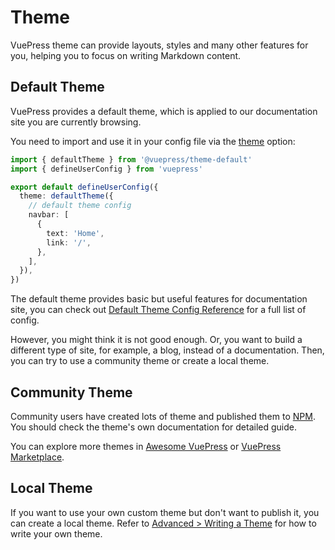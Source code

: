 # Theme

VuePress theme can provide layouts, styles and many other features for you, helping you to focus on writing Markdown content.

## Default Theme

VuePress provides a default theme, which is applied to our documentation site you are currently browsing.

You need to import and use it in your config file via the [theme](../reference/config.md#theme) option:

```ts
import { defaultTheme } from '@vuepress/theme-default'
import { defineUserConfig } from 'vuepress'

export default defineUserConfig({
  theme: defaultTheme({
    // default theme config
    navbar: [
      {
        text: 'Home',
        link: '/',
      },
    ],
  }),
})
```

The default theme provides basic but useful features for documentation site, you can check out [Default Theme Config Reference](../reference/default-theme/config.md) for a full list of config.

However, you might think it is not good enough. Or, you want to build a different type of site, for example, a blog, instead of a documentation. Then, you can try to use a community theme or create a local theme.

## Community Theme

Community users have created lots of theme and published them to [NPM](https://www.npmjs.com/search?q=keywords:vuepress-theme). You should check the theme's own documentation for detailed guide.

You can explore more themes in [Awesome VuePress](https://github.com/vuepress/awesome-vuepress) or [VuePress Marketplace](https://marketplace.vuejs.press/).

## Local Theme

If you want to use your own custom theme but don't want to publish it, you can create a local theme. Refer to [Advanced > Writing a Theme](../advanced/theme.md) for how to write your own theme.
